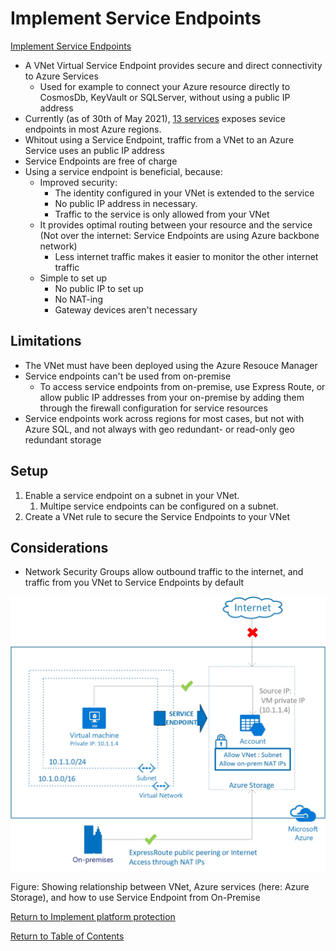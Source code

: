 # Implement Service Endpoints

[Implement Service Endpoints](https://docs.microsoft.com/en-us/azure/virtual-network/virtual-network-service-endpoints-overview)

* A VNet Virtual Service Endpoint provides secure and direct connectivity to Azure Services
   * Used for example to connect your Azure resource directly to CosmosDb, KeyVault or SQLServer, without using a public IP address
* Currently (as of 30th of May 2021), [13 services](https://docs.microsoft.com/en-us/azure/virtual-network/virtual-network-service-endpoints-overview) exposes sevice endpoints in most Azure regions.
* Whitout using a Service Endpoint, traffic from a VNet to an Azure Service uses an public IP address 
* Service Endpoints are free of charge
* Using a service endpoint is beneficial, because:
   * Improved security: 
      * The identity configured in your VNet is extended to the service
      * No public IP address in necessary.
      * Traffic to the service is only allowed from your VNet
   * It provides optimal routing between your resource and the service (Not over the internet: Service Endpoints are using Azure backbone network)
      * Less internet traffic makes it easier to monitor the other internet traffic
   * Simple to set up
      * No public IP to set up 
      * No NAT-ing
      * Gateway devices aren't necessary

## Limitations

* The VNet must have been deployed using the Azure Resouce Manager
* Service endpoints can't be used from on-premise
   * To access service endpoints from on-premise, use Express Route, or allow public IP addresses from your on-premise by adding them through the firewall configuration for service resources
* Service endpoints work across regions for most cases, but not with Azure SQL, and not always with geo redundant- or read-only geo redundant storage

## Setup

1. Enable a service endpoint on a subnet in your VNet.
   1. Multipe service endpoints can be configured on a subnet.
1. Create a VNet rule to secure the Service Endpoints to your VNet

## Considerations

* Network Security Groups allow outbound traffic to the internet, and traffic from you VNet to Service Endpoints by default

![VNet service endpoint overview](img/VNetServiceEndpointOverview.png)

Figure: Showing relationship between VNet, Azure services (here: Azure Storage), and how to use Service Endpoint from On-Premise

[Return to Implement platform protection](README.md)

[Return to Table of Contents](../README.md)